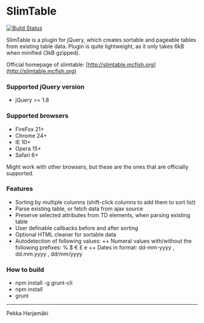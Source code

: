 SlimTable
=========

[![Build Status](https://travis-ci.org/McFizh/slimtable.svg?branch=master)](https://travis-ci.org/McFizh/slimtable)

SlimTable is a plugin for jQuery, which creates sortable and pageable tables from existing table data. Plugin is quite lightweight, as it only takes 6kB when minified (3kB gzipped). 

Official homepage of slimtable: [http://slimtable.mcfish.org](http://slimtable.mcfish.org)

### Supported jQuery version

+ jQuery >= 1.8

### Supported browsers

+ FireFox 21+
+ Chrome 24+
+ IE 10+
+ Opera 15+
+ Safari 6+

Might work with other browsers, but these are the ones that are officially supported.

### Features

+ Sorting by multiple columns (shift-click columns to add them to sort list)
+ Parse existing table, or fetch data from ajax source
+ Preserve selected attributes from TD elements, when parsing existing table
+ User definable callbacks before and after sorting
+ Optional HTML cleaner for sortable data
+ Autodetection of following values:
++ Numeral values with/without the following prefixes: % $ € £ e
++ Dates in format: dd-mm-yyyy , dd.mm.yyyy , dd/mm/yyyy

### How to build

+ npm install -g grunt-cli
+ npm install
+ grunt

* * *

Pekka Harjamäki
